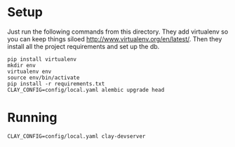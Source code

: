 # Setup 
Just run the following commands from this directory.
They add virtualenv so you can keep things siloed http://www.virtualenv.org/en/latest/.
Then they install all the project requirements and set up the db.

```
pip install virtualenv
mkdir env
virtualenv env
source env/bin/activate
pip install -r requirements.txt
CLAY_CONFIG=config/local.yaml alembic upgrade head
```

# Running
```
CLAY_CONFIG=config/local.yaml clay-devserver
```
